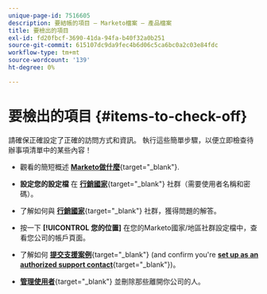 ```yaml
---
unique-page-id: 7516605
description: 要結帳的項目 — Marketo檔案 — 產品檔案
title: 要檢出的項目
exl-id: fd20fbcf-3690-41da-94fa-b40f32a0b251
source-git-commit: 615107dc9da9fec4b6d06c5ca6bc0a2c03e84fdc
workflow-type: tm+mt
source-wordcount: '139'
ht-degree: 0%

---
```


# 要檢出的項目 {#items-to-check-off}

請確保正確設定了正確的訪問方式和資訊。 執行這些簡單步驟，以便立即檢查待辦事項清單中的某些內容！

* 觀看的簡短概述 [**Marketo做什麼**](https://pages2.marketo.com/demoFull.html){target="_blank"}.

* **設定您的設定檔** 在 [**行銷國家**](https://nation.marketo.com/){target="_blank"} 社群（需要使用者名稱和密碼）。

* 了解如何與 [**行銷國家**](https://nation.marketo.com/t5/About-Community/ct-p/about-community){target="_blank"} 社群，獲得問題的解答。

* 按一下 **[!UICONTROL 您的位置]** 在您的Marketo國家/地區社群設定檔中，查看您公司的帳戶頁面。

* 了解如何 [**提交支援案例**](https://nation.marketo.com/t5/Knowledgebase/Submitting-a-Support-Case-to-Marketo-Support/ta-p/252201){target="_blank"} (and confirm you're [**set up as an authorized support contact**](https://nation.marketo.com/t5/Knowledgebase/Managing-Authorized-Support-Contacts/ta-p/254341){target="_blank"})。

* [**管理使用者**](/help/marketo/product-docs/administration/users-and-roles/managing-marketo-users.md){target="_blank"} 並刪除那些離開你公司的人。
